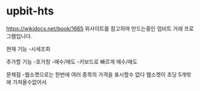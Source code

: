 # upbit-hts

https://wikidocs.net/book/1665
위사이트를 참고하여 만드는중인 업비트 거래 프로그램입니다.

현재 기능
-시세조회

추가할 기능
-호가창
-매수/매도
-키보드로 빠르게 매수/매도

문제점
-웹소켓으로는 한번에 여러 종목의 가격을 표시할수 없다
웹소켓이 초당 5개밖에 가져올수없어서
